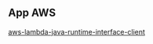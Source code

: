 ## App AWS

[aws-lambda-java-runtime-interface-client](https://github.com/aws/aws-lambda-java-libs/blob/master/aws-lambda-java-runtime-interface-client/README.md)


